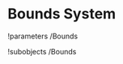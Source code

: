 <!-- MOOSE Documentation Stub: Remove this when content is added. -->

# Bounds System
!parameters /Bounds

!subobjects /Bounds

